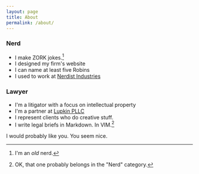 ```yaml
---
layout: page
title: About
permalink: /about/
---
```

### Nerd

- I make ZORK jokes.[^1]
- I designed my firm's website
- I can name at least five Robins
- I used to work at [Nerdist Industries](https://nerdist.com)

### Lawyer

- I'm a litigator with a focus on intellectual property
- I'm a partner at [Lupkin PLLC](https://lupkinpllc.com)
- I represent clients who do creative stuff.
- I write legal briefs in Markdown. In VIM.[^2]

I would probably like you. You seem nice.

[^1]:I'm an _old_ nerd.
[^2]:OK, that one probably belongs in the "Nerd" category.
